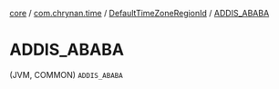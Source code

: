 [core](../../index.md) / [com.chrynan.time](../index.md) / [DefaultTimeZoneRegionId](index.md) / [ADDIS_ABABA](./-a-d-d-i-s_-a-b-a-b-a.md)

# ADDIS_ABABA

(JVM, COMMON) `ADDIS_ABABA`
